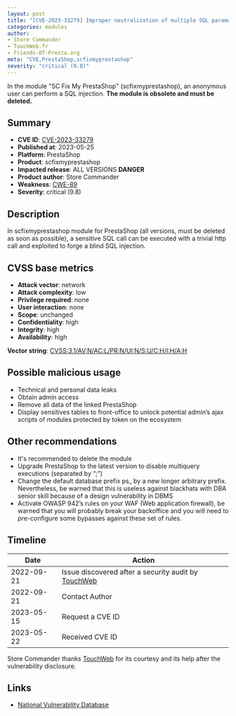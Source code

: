 ```yaml
---
layout: post
title: "[CVE-2023-33279] Improper neutralization of multiple SQL parameters in the SC Fix My PrestaShop module for PrestaShop"
categories: modules
author:
- Store Commander
- TouchWeb.fr
- Friends-Of-Presta.org
meta: "CVE,PrestaShop,scfixmyprestashop"
severity: "critical (9.8)"
---
```


In the module "SC Fix My PrestaShop" (scfixmyprestashop), an anonymous user can perform a SQL injection. **The module is obsolete and must be deleted.**

## Summary

* **CVE ID**: [CVE-2023-33279](https://cve.mitre.org/cgi-bin/cvename.cgi?name=CVE-2023-33279)
* **Published at**: 2023-05-25
* **Platform**: PrestaShop
* **Product**: scfixmyprestashop
* **Impacted release**: ALL VERSIONS **DANGER**
* **Product author**: Store Commander
* **Weakness**: [CWE-89](https://cwe.mitre.org/data/definitions/89.html)
* **Severity**: critical (9.8)

## Description

In scfixmyprestashop module for PrestaShop (all versions, must be deleted as soon as possible), a sensitive SQL call can be executed with a trivial http call and exploited to forge a blind SQL injection.


## CVSS base metrics

* **Attack vector**: network
* **Attack complexity**: low
* **Privilege required**: none
* **User interaction**: none
* **Scope**: unchanged
* **Confidentiality**: high
* **Integrity**: high
* **Availability**: high

**Vector string**: [CVSS:3.1/AV:N/AC:L/PR:N/UI:N/S:U/C:H/I:H/A:H](https://nvd.nist.gov/vuln-metrics/cvss/v3-calculator?vector=AV:N/AC:L/PR:N/UI:N/S:U/C:H/I:H/A:H)

## Possible malicious usage

* Technical and personal data leaks
* Obtain admin access
* Remove all data of the linked PrestaShop
* Display sensitives tables to front-office to unlock potential admin’s ajax scripts of modules protected by token on the ecosystem

## Other recommendations

* It's recommended to delete the module
* Upgrade PrestaShop to the latest version to disable multiquery executions (separated by “;”)
* Change the default database prefix ps_ by a new longer arbitrary prefix. Nevertheless, be warned that this is useless against blackhats with DBA senior skill because of a design vulnerability in DBMS
* Activate OWASP 942’s rules on your WAF (Web application firewall), be warned that you will probably break your backoffice and you will need to pre-configure some bypasses against these set of rules.

## Timeline

| Date  | Action |
|--|--|
| 2022-09-21 | Issue discovered after a security audit by [TouchWeb](https://www.touchweb.fr) |
| 2022-09-21 | Contact Author |
| 2023-05-15 | Request a CVE ID |
| 2023-05-22 | Received CVE ID |

Store Commander thanks [TouchWeb](https://www.touchweb.fr) for its courtesy and its help after the vulnerability disclosure.

## Links

* [National Vulnerability Database](https://nvd.nist.gov/vuln/detail/CVE-2023-33279)
